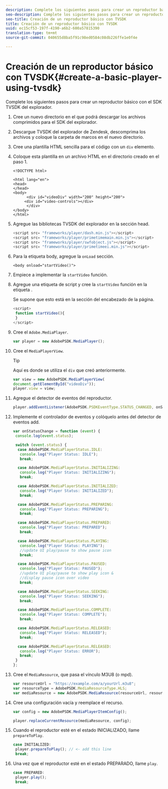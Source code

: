 ```yaml
---
description: Complete los siguientes pasos para crear un reproductor básico con el SDK TVSDK del explorador.
seo-description: Complete los siguientes pasos para crear un reproductor básico con el SDK TVSDK del explorador.
seo-title: Creación de un reproductor básico con TVSDK
title: Creación de un reproductor básico con TVSDK
uuid: ec15cf53-197f-4190-a6b2-600a57815390
translation-type: tm+mt
source-git-commit: 040655d8ba5f91c98ed0584c08db226ffe1e0f4e

---
```



# Creación de un reproductor básico con TVSDK{#create-a-basic-player-using-tvsdk}

Complete los siguientes pasos para crear un reproductor básico con el SDK TVSDK del explorador.

1. Cree un nuevo directorio en el que podrá descargar los archivos comprimidos para el SDK del explorador.
1. Descargue TVSDK del explorador de Zendesk, descomprima los archivos y coloque la carpeta de marcos en el nuevo directorio.
1. Cree una plantilla HTML sencilla para el código con un `div` elemento.
1. Coloque esta plantilla en un archivo HTML en el directorio creado en el paso 1.

   ```
   <!DOCTYPE html> 
   
   <html lang="en"> 
   <head> 
   </head> 
   <body> 
         <div id="videoDiv" width="200" height="200"> 
        <div id="video-controls"></div> 
         </div> 
   </body> 
   </html>
   ```

1. Agregue las bibliotecas TVSDK del explorador en la sección head.

   ```js
   <script src= "frameworks/player/dash.min.js"></script> 
   <script src= "frameworks/player/primetimemain.min.js"></script> 
   <script src= "frameworks/player/swfobject.js"></script> 
   <script src= "frameworks/player/primetimeei.min.js"></script>
   ```

1. Para la etiqueta body, agregue la `onLoad` sección.

   ```
   <body onload="startVideo()">
   ```

1. Empiece a implementar la `startVideo` función.
1. Agregue una etiqueta de script y cree la `startVideo` función en la etiqueta .

   Se supone que esto está en la sección del encabezado de la página.

   ```js
   <script> 
    function startVideo(){ 
    } 
   </script>
   ```

1. Cree el `Adobe.MediaPlayer`.

   ```js
   var player = new AdobePSDK.MediaPlayer();
   ```

1. Cree el `MediaPlayerView`.

   >[!TIP]
   >
   >Aquí es donde se utiliza el `div` que creó anteriormente.

   ```js
   var view = new AdobePSDK.MediaPlayerView( 
   document.getElementById("videoDiv")); 
   player.view = view;
   ```

1. Agregue el detector de eventos del reproductor.

   ```js
   player.addEventListener(AdobePSDK.PSDKEventType.STATUS_CHANGED, onStatusChange);
   ```

1. Implemente el controlador de eventos y colóquelo antes del detector de eventos add.

   ```js
   var onStatusChange = function (event) { 
    console.log(event.status); 
   
    switch (event.status) { 
     case AdobePSDK.MediaPlayerStatus.IDLE: 
      console.log("Player Status: IDLE"); 
      break; 
   
     case AdobePSDK.MediaPlayerStatus.INITIALIZING: 
      console.log("Player Status: INITIALIZING"); 
      break; 
   
     case AdobePSDK.MediaPlayerStatus.INITIALIZED: 
      console.log("Player Status: INITIALIZED"); 
      break; 
   
     case AdobePSDK.MediaPlayerStatus.PREPARING: 
      console.log("Player Status: PREPARING"); 
      break; 
   
     case AdobePSDK.MediaPlayerStatus.PREPARED: 
      console.log("Player Status: PREPARED"); 
      break; 
   
     case AdobePSDK.MediaPlayerStatus.PLAYING: 
      console.log("Player Status: PLAYING"); 
      //update UI play/pause to show pause icon 
      break; 
   
     case AdobePSDK.MediaPlayerStatus.PAUSED: 
      console.log("Player Status: PAUSED"); 
      //update UI play/pause to show play icon & 
      //display pause icon over video 
      break; 
   
     case AdobePSDK.MediaPlayerStatus.SEEKING: 
      console.log("Player Status: SEEKING"); 
      break; 
   
     case AdobePSDK.MediaPlayerStatus.COMPLETE: 
      console.log("Player Status: COMPLETE"); 
      break; 
   
     case AdobePSDK.MediaPlayerStatus.RELEASED: 
      console.log("Player Status: RELEASED"); 
      break; 
   
     case AdobePSDK.MediaPlayerStatus.RELEASED: 
      console.log("Player Status: ERROR"); 
      break; 
    } 
   }; 
   ```

1. Cree el `MediaResource`, que pasa el vínculo M3U8 (o mpd).

   ```js
   var resourceUrl = "https://example.com/a/yourUrl.m3u8"; 
   var resourceType = AdobePSDK.MediaResourceType.HLS; 
   var mediaResource = new AdobePSDK.MediaResource(resourceUrl, resourceType, null, false);
   ```

1. Cree una configuración vacía y reemplace el recurso.

   ```js
   var config = new AdobePSDK.MediaPlayerItemConfig(); 
   
   player.replaceCurrentResource(mediaResource, config);
   ```

1. Cuando el reproductor esté en el estado INICIALIZADO, llame `prepareToPlay`.

   ```js
   case INITIALIZED: 
    player.prepareToPlay(); // <- add this line 
    break;
   ```

1. Una vez que el reproductor esté en el estado PREPARADO, llame `play`.

   ```js
   case PREPARED: 
    player.play(); 
    break;
   ```

